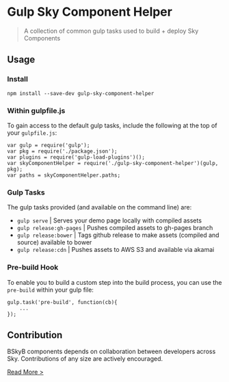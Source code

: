 Gulp Sky Component Helper 
========================

> A collection of common gulp tasks used to build + deploy Sky Components

## Usage

### Install 

`npm install --save-dev gulp-sky-component-helper`

### Within gulpfile.js

To gain access to the default gulp tasks, include the following at the top of your `gulpfile.js`:

```
var gulp = require('gulp');
var pkg = require('./package.json');
var plugins = require('gulp-load-plugins')();
var skyComponentHelper = require('./gulp-sky-component-helper')(gulp, pkg);
var paths = skyComponentHelper.paths;
```

### Gulp Tasks

The gulp tasks provided (and available on the command line) are:

 * `gulp serve` | Serves your demo page locally with compiled assets
 * `gulp release:gh-pages` | Pushes compiled assets to gh-pages branch
 * `gulp release:bower` | Tags github release to make assets  (compiled and source) available to bower 
 * `gulp release:cdn` | Pushes assets to AWS S3 and available via akamai

### Pre-build Hook

To enable you to build a custom step into the build process, you can use the `pre-build` within your gulp file:

```
gulp.task('pre-build', function(cb){
    ...
});

```

## Contribution

BSkyB components depends on collaboration between developers across Sky. Contributions of any size are actively encouraged.

[Read More >](CONTRIBUTING.md)